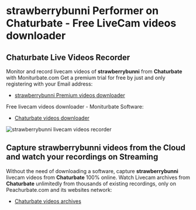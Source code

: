 # strawberrybunni Performer on Chaturbate - Free LiveCam videos downloader

## Chaturbate Live Videos Recorder

Monitor and record livecam videos of **strawberrybunni** from **Chaturbate** with Moniturbate.com
Get a premium trial for free by just and only registering with your Email address:
* [strawberrybunni Premium videos downloader](https://moniturbate.com/request-demo-licence-key.html)

Free livecam videos downloader - Moniturbate Software:
* [Chaturbate videos downloader](https://moniturbate.com/moniturbate-download-software.html)

![strawberrybunni livecam videos recorder](https://peachurnet.com/templates/moniturbate-software.png)


## Capture strawberrybunni videos from the Cloud and watch your recordings on Streaming

Without the need of downloading a software, capture **strawberrybunni** livecam videos from **Chaturbate** 100% online.
Watch Livecam archives from **Chaturbate** unlimitedly from thousands of existing recordings, only on Peachurbate.com and its websites network:
* [Chaturbate videos archives](https://peachurnet.com/)